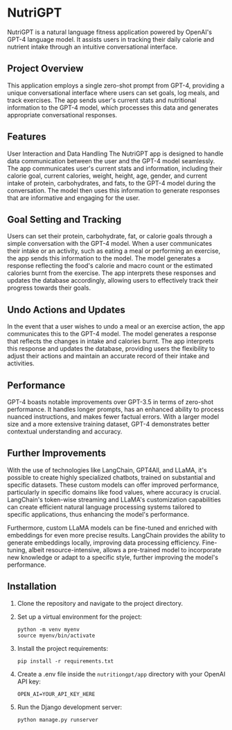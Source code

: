 # NutriGPT
NutriGPT is a natural language fitness application powered by OpenAI's GPT-4 language model. It assists users in tracking their daily calorie and nutrient intake through an intuitive conversational interface.

## Project Overview
This application employs a single zero-shot prompt from GPT-4, providing a unique conversational interface where users can set goals, log meals, and track exercises. The app sends user's current stats and nutritional information to the GPT-4 model, which processes this data and generates appropriate conversational responses.

## Features
User Interaction and Data Handling
The NutriGPT app is designed to handle data communication between the user and the GPT-4 model seamlessly. The app communicates user's current stats and information, including their calorie goal, current calories, weight, height, age, gender, and current intake of protein, carbohydrates, and fats, to the GPT-4 model during the conversation. The model then uses this information to generate responses that are informative and engaging for the user.

## Goal Setting and Tracking
Users can set their protein, carbohydrate, fat, or calorie goals through a simple conversation with the GPT-4 model. When a user communicates their intake or an activity, such as eating a meal or performing an exercise, the app sends this information to the model. The model generates a response reflecting the food's calorie and macro count or the estimated calories burnt from the exercise. The app interprets these responses and updates the database accordingly, allowing users to effectively track their progress towards their goals.

## Undo Actions and Updates
In the event that a user wishes to undo a meal or an exercise action, the app communicates this to the GPT-4 model. The model generates a response that reflects the changes in intake and calories burnt. The app interprets this response and updates the database, providing users the flexibility to adjust their actions and maintain an accurate record of their intake and activities.

## Performance
GPT-4 boasts notable improvements over GPT-3.5 in terms of zero-shot performance. It handles longer prompts, has an enhanced ability to process nuanced instructions, and makes fewer factual errors. With a larger model size and a more extensive training dataset, GPT-4 demonstrates better contextual understanding and accuracy.

## Further Improvements
With the use of technologies like LangChain, GPT4All, and LLaMA, it's possible to create highly specialized chatbots, trained on substantial and specific datasets. These custom models can offer improved performance, particularly in specific domains like food values, where accuracy is crucial. LangChain's token-wise streaming and LLaMA's customization capabilities can create efficient natural language processing systems tailored to specific applications, thus enhancing the model's performance.

Furthermore, custom LLaMA models can be fine-tuned and enriched with embeddings for even more precise results. LangChain provides the ability to generate embeddings locally, improving data processing efficiency. Fine-tuning, albeit resource-intensive, allows a pre-trained model to incorporate new knowledge or adapt to a specific style, further improving the model's performance. 

## Installation

1. Clone the repository and navigate to the project directory.

2. Set up a virtual environment for the project:
   ```
   python -m venv myenv
   source myenv/bin/activate
   ```

3. Install the project requirements:
   ```
   pip install -r requirements.txt
   ```

4. Create a .env file inside the `nutritiongpt/app` directory with your OpenAI API key:
   ```
   OPEN_AI=YOUR_API_KEY_HERE
   ```

5. Run the Django development server:
   ```
   python manage.py runserver
   ```


